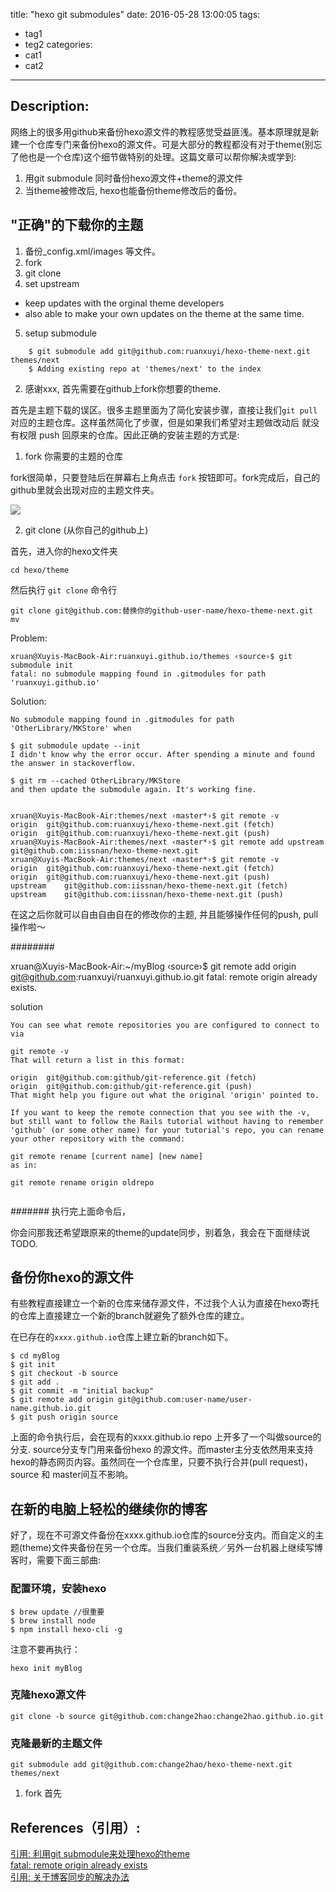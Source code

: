 title: "hexo git submodules"
date: 2016-05-28 13:00:05
tags:
- tag1
- teg2
categories:
- cat1
- cat2
---


## Description: 
网络上的很多用github来备份hexo源文件的教程感觉受益匪浅。基本原理就是新建一个仓库专门来备份hexo的源文件。可是大部分的教程都没有对于theme(别忘了他也是一个仓库)这个细节做特别的处理。这篇文章可以帮你解决或学到: 
1. 用git submodule 同时备份hexo源文件+theme的源文件
2. 当theme被修改后, hexo也能备份theme修改后的备份。


## "正确"的下载你的主题

1. 备份_config.xml/images 等文件。
2. fork
3. git clone
4. set upstream
- keep updates with the orginal theme developers
- also able to make your own updates on the theme at the same time.
5. setup submodule 

```
	$ git submodule add git@github.com:ruanxuyi/hexo-theme-next.git themes/next    
	$ Adding existing repo at 'themes/next' to the index
```


2. 感谢xxx, 首先需要在github上fork你想要的theme. 

首先是主题下载的误区。很多主题里面为了简化安装步骤，直接让我们`git pull` 对应的主题仓库。这样虽然简化了步骤，但是如果我们希望对主题做改动后 就没有权限 push 回原来的仓库。因此正确的安装主题的方式是: 
1. fork 你需要的主题的仓库

fork很简单，只要登陆后在屏幕右上角点击 `fork` 按钮即可。fork完成后，自己的github里就会出现对应的主题文件夹。

![](fork.png)
 
2. git clone (从你自己的github上)

首先，进入你的hexo文件夹

	cd hexo/theme
	
然后执行 `git clone` 命令行

	git clone git@github.com:替换你的github-user-name/hexo-theme-next.git
	mv 
	
Problem: 
```
xruan@Xuyis-MacBook-Air:ruanxuyi.github.io/themes ‹source›$ git submodule init
fatal: no submodule mapping found in .gitmodules for path 'ruanxuyi.github.io'
```
Solution: 

```
No submodule mapping found in .gitmodules for path 'OtherLibrary/MKStore' when

$ git submodule update --init
I didn't know why the error occur. After spending a minute and found the answer in stackoverflow.

$ git rm --cached OtherLibrary/MKStore
and then update the submodule again. It's working fine.


```
	
```
xruan@Xuyis-MacBook-Air:themes/next ‹master*›$ git remote -v
origin	git@github.com:ruanxuyi/hexo-theme-next.git (fetch)
origin	git@github.com:ruanxuyi/hexo-theme-next.git (push)
xruan@Xuyis-MacBook-Air:themes/next ‹master*›$ git remote add upstream git@github.com:iissnan/hexo-theme-next.git
xruan@Xuyis-MacBook-Air:themes/next ‹master*›$ git remote -v
origin	git@github.com:ruanxuyi/hexo-theme-next.git (fetch)
origin	git@github.com:ruanxuyi/hexo-theme-next.git (push)
upstream	git@github.com:iissnan/hexo-theme-next.git (fetch)
upstream	git@github.com:iissnan/hexo-theme-next.git (push)
```

在这之后你就可以自由自由自在的修改你的主题, 并且能够操作任何的push, pull 操作啦～

########

xruan@Xuyis-MacBook-Air:~/myBlog ‹source›$ git remote add origin git@github.com:ruanxuyi/ruanxuyi.github.io.git
fatal: remote origin already exists.

solution


```
You can see what remote repositories you are configured to connect to via

git remote -v
That will return a list in this format:

origin  git@github.com:github/git-reference.git (fetch)
origin  git@github.com:github/git-reference.git (push)
That might help you figure out what the original 'origin' pointed to.

If you want to keep the remote connection that you see with the -v, but still want to follow the Rails tutorial without having to remember 'github' (or some other name) for your tutorial's repo, you can rename your other repository with the command:

git remote rename [current name] [new name]
as in:

git remote rename origin oldrepo


```

#######
执行完上面命令后，

你会问那我还希望跟原来的theme的update同步，别着急，我会在下面继续说TODO.


## 备份你hexo的源文件
有些教程直接建立一个新的仓库来储存源文件，不过我个人认为直接在hexo寄托的仓库上直接建立一个新的branch就避免了额外仓库的建立。

在已存在的`xxxx.github.io`仓库上建立新的branch如下。

```
$ cd myBlog
$ git init
$ git checkout -b source
$ git add .
$ git commit -m "initial backup"
$ git remote add origin git@github.com:user-name/user-name.github.io.git
$ git push origin source
```
上面的命令执行后，会在现有的xxxx.github.io repo 上开多了一个叫做source的分支. source分支专门用来备份hexo 的源文件。而master主分支依然用来支持hexo的静态网页内容。虽然同在一个仓库里，只要不执行合并(pull request)，source 和 master间互不影响。


## 在新的电脑上轻松的继续你的博客
好了，现在不可源文件备份在xxxx.github.io仓库的source分支内。而自定义的主题(theme)文件夹备份在另一个仓库。当我们重装系统／另外一台机器上继续写博客时，需要下面三部曲: 

### 配置环境，安装hexo

```
$ brew update //很重要
$ brew install node
$ npm install hexo-cli -g

```

注意不要再执行：
	
	hexo init myBlog


### 克隆hexo源文件

	git clone -b source git@github.com:change2hao:change2hao.github.io.git



### 克隆最新的主题文件

	git submodule add git@github.com:change2hao/hexo-theme-next.git themes/next
	
	
1. fork 
首先





## References（引用）: 

[引用: 利用git submodule来处理hexo的theme](http://jr0cket.co.uk/hexo/using-git-submodules-for-custom-hexo-theme.html)  
[fatal: remote origin already exists](http://stackoverflow.com/questions/10904339/github-fatal-remote-origin-already-exists)  
[引用: 关于博客同步的解决办法](http://devtian.me/2015/03/17/blog-sync-solution/)